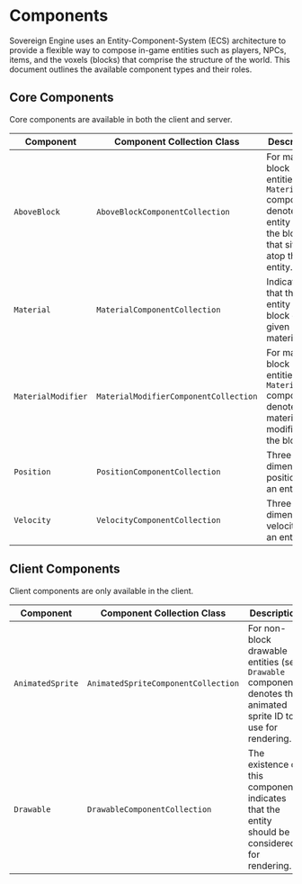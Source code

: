 # Components

Sovereign Engine uses an Entity-Component-System (ECS) architecture to provide
a flexible way to compose in-game entities such as players, NPCs, items, and
the voxels (blocks) that comprise the structure of the world. This document
outlines the available component types and their roles.

## Core Components

Core components are available in both the client and server.

Component | Component Collection Class | Description
--- | --- | ---
`AboveBlock` | `AboveBlockComponentCollection` | For material block entities (see `Material` component), denotes the entity ID of the block that sits atop this entity.
`Material` | `MaterialComponentCollection` | Indicates that the entity is a block of the given material ID.
`MaterialModifier` | `MaterialModifierComponentCollection` | For material block entities (see `Material` component), denotes the material modifier of the block.
`Position` | `PositionComponentCollection` | Three-dimensional position of an entity.
`Velocity` | `VelocityComponentCollection` | Three-dimensional velocity of an entity.

## Client Components

Client components are only available in the client.

Component | Component Collection Class | Description
--- | --- | ---
`AnimatedSprite` | `AnimatedSpriteComponentCollection` | For non-block drawable entities (see `Drawable` component), denotes the animated sprite ID to use for rendering.
`Drawable` | `DrawableComponentCollection` | The existence of this component indicates that the entity should be considered for rendering.

